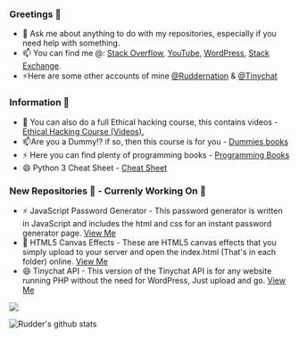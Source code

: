 ### Greetings 👋

 - 💬 Ask me about anything to do with my repositories, especially if you need help with something.
 - 📫 You can find me @: <a href="http://stackoverflow.com/users/5774880/ruddernation-designs?tab=profile" target="_blank" title="Stack Overflow Profile">Stack Overflow</a>, <a href="https://www.youtube.com/channel/UCp9SX-9uNNxMX2KwV4XeBAA" target="_blank" title="YouTube">YouTube</a>, <a href="https://profiles.wordpress.org/ruddernationdesigns" target="_blank" title="WordPress">WordPress</a>, <a href="https://stackexchange.com/users/7615203/rudder?tab=accounts" target="_blank" title="Stack Exchange">Stack Exchange</a>.
 - ⚡Here are some other accounts of mine <a href="https://github.com/Ruddernation" target="_blank" title="Stack Exchange">@Ruddernation</a> & <a href="https://github.com/Tinychat" target="_blank" title="Tinychat">@Tinychat</a>
 
 ###  Information 🌱
 
 - 💬 You can also do a full Ethical hacking course, this contains videos - <a href="https://github.com/Ruddernation-Designs/Ethical_Hacking_Video_Course" target="_blank" title="Cetified Ethical hacking course">Ethical Hacking Course (Videos).</a>
 - 📫Are you a Dummy!? if so, then this course is for you - <a href="https://github.com/Ruddernation-Designs/Dummies-PDF-books" target="_blank" title="Dummies Books">Dummies books</a>
 - ⚡ Here you can find plenty of programming books - <a href="https://github.com/Ruddernation-Designs/Programming_Books" target="_blank" title="Programming Books">Programming Books</a>
 - 😄 Python 3 Cheat Sheet - <a href="https://github.com/Ruddernation-Designs/python-cheat-sheet" target="_blank" title="Python 3 Cheat Sheet">Cheat Sheet</a>

### New Repositories 🔭 - Currenly Working On 🌱

- ⚡ JavaScript Password Generator  - This password generator is written in JavaScript and includes the html and css for an instant password generator page. <a href="https://github.com/Ruddernation-Designs/Password-Generator-JavaScript" target="_blank" title="Password Generator">View Me</a>
- 👯 HTML5 Canvas Effects  - These are HTML5 canvas effects that you simply upload to your server and open the index.html (That's in each folder) online. <a href="https://github.com/Ruddernation-Designs/Canvas-Effects" target="_blank" title="Canvas Effects">View Me</a>
- 😄 Tinychat API  - This version of the Tinychat API is for any website running PHP without the need for WordPress, Just upload and go. <a href="https://github.com/Ruddernation-Designs/Tinychat-API" target="_blank" title="Tinychat API">View Me</a>

<a href="https://www.buymeacoffee.com/ruddernation"><img src="https://img.buymeacoffee.com/button-api/?text=Please buy me a coffee&emoji=&slug=ruddernation&button_colour=0011ff&font_colour=ffffff&font_family=Cookie&outline_colour=ffffff&coffee_colour=FFDD00" /></a>

<!--
**Ruddernation-Designs/Ruddernation-Designs** is a ✨ _special_ ✨ repository because its `README.md` (this file) appears on your GitHub profile.

Here are some ideas to get you started:

- 🔭 I’m currently working on ...
- 🌱 I’m currently learning ...
- 👯 I’m looking to collaborate on ...
- 🤔 I’m looking for help with ...
- 💬 Ask me about ...
- 📫 How to reach me: ...
- 😄 Pronouns: ...
- ⚡ Fun fact: ...
* Below is to show what lanuages I use the most.
![Rudder's Code](https://github-readme-stats.vercel.app/api/top-langs/?username=Ruddernation-Designs&theme=radical=true)
-->
![Rudder's github stats](https://github-readme-stats.vercel.app/api?username=Ruddernation-Designs&theme=radical&show_icons=true)<br>

<!-- <a href="https://www.buymeacoffee.com/ruddernation" target="_blank"><img src="https://media.giphy.com/media/7ssLleBvWvESbx0BuG/giphy.gif" alt="Buy Me A Coffee" style="height: 180 !important;width: 180 !important;" ></a> -->

